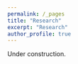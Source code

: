```yaml
---
permalink: /_pages
title: "Research"
excerpt: "Research"
author_profile: true
---
```

Under construction.
